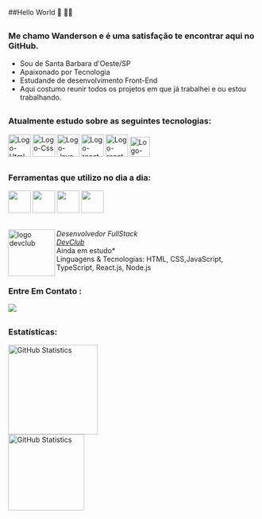 ##Hello World 👋 👨‍💻

##

<h3>Me chamo Wanderson e é uma satisfação te encontrar aqui no GitHub.</h3>

<ul>
  <li>Sou de Santa Barbara d'Oeste/SP</li>
  <li>Apaixonado por Tecnologia</li>
  <li>Estudande de desenvolvimento Front-End</li>
  <li>Aqui costumo reunir todos os projetos em que já trabalhei e ou estou trabalhando.</li>
</ul>

##

<h3>Atualmente estudo sobre as seguintes tecnologias:</h3>

<a href="https://developer.mozilla.org/pt-BR/docs/Web/HTML"><img width="45px" src="https://github.com/user-attachments/assets/9f3373bd-e314-4cbc-b93d-503f78bdafa9" alt="Logo-Html"></a>
<a href="https://developer.mozilla.org/pt-BR/docs/Web/CSS"><img width="45px" src="https://github.com/user-attachments/assets/495f83d8-6757-4b81-9eda-46a93e7fe533" alt="Logo-Css"></a>
<a href="https://developer.mozilla.org/pt-BR/docs/Web/JavaScript"><img width="45px" src="https://github.com/user-attachments/assets/c40c26e5-0a06-4a42-8bb6-d49c6f6677cb" alt="Logo-Java"></a>
<a href="https://pt-br.react.dev"><img width="45px" src="https://github.com/user-attachments/assets/c1493cbd-a0f0-40fa-a54d-3f63007a7691" alt="Logo-react"></a>
<a href="https://pt-br.react.dev"><img width="45px" src="https://github.com/user-attachments/assets/9955a23b-84f6-4fb8-bfdb-bb9eef165086" alt="Logo-react"></a>
<a href="https://pt-br.react.dev"><img width="40px" src="https://github.com/user-attachments/assets/2b8b7de2-4faa-442c-96ea-52800d39466f" alt="Logo-react"></a>

##

<h3>Ferramentas que utilizo no dia a dia:</h3>

<img width="45ps" src="https://github.com/user-attachments/assets/f23d8330-3a91-4eff-bad8-97fb91652f6b">
<img width="45ps" src="https://github.com/user-attachments/assets/70078832-53f6-4a3c-a633-78fefa79be05">
<img width="45ps" src="https://github.com/user-attachments/assets/91fe86a5-eb92-4728-b4b2-8e870dbab8de">
<img width="45ps" src="https://github.com/user-attachments/assets/207c6fe8-2904-4d09-842d-4c81aef658ce"> 

##

[<img align="left" height="94px" width="94px" alt="logo devclub" src="https://github.com/wandersonrodriguespro/portifolio/blob/main/projetos/img-readme/logo_devClub.jpeg"/>](https://rodolfomori.com.br/devclub/)
*Desenvolvedor FullStack* \
[*DevClub*](https://rodolfomori.com.br/devclub/) \
Ainda em estudo*\
Linguagens & Tecnologias: HTML, CSS,JavaScript, TypeScript, React.js, Node.js

##

<h3>Entre Em Contato :</h3>

<a href="mailto:rodrigueslucash58@gmail.com" target="_blank"><img src="https://img.shields.io/badge/Gmail-D14836?style=for-the-badge&logo=gmail&logoColor=white"/></a>



##

<h3>Estatísticas:</h3>

[<img height="180px" alt="GitHub Statistics" src="https://github-readme-stats.vercel.app/api/top-langs/?username=Lucas-henrique3001&layout=compact&langs_count=7&theme=radical"/>](https://github.com/)
<br>
[<img height="153px" alt="GitHub Statistics" src="http://github-readme-streak-stats.herokuapp.com/?user=Lucas-henrique3001&amp;theme=radical"/>](https://github.com/)











 



